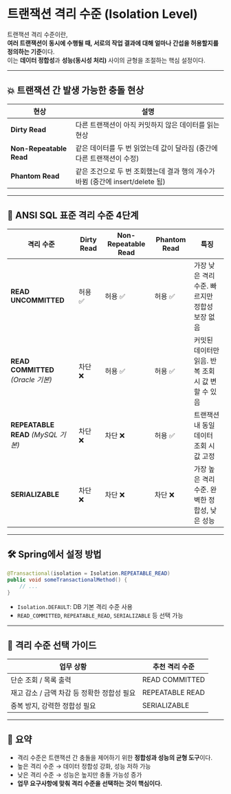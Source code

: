 
# 트랜잭션 격리 수준 (Isolation Level)

트랜잭션 격리 수준이란,  
**여러 트랜잭션이 동시에 수행될 때, 서로의 작업 결과에 대해 얼마나 간섭을 허용할지를 정의하는 기준**이다.  
이는 **데이터 정합성**과 **성능(동시성 처리)** 사이의 균형을 조절하는 핵심 설정이다.

---

## 💥 트랜잭션 간 발생 가능한 충돌 현상

| 현상 | 설명 |
|------|------|
| **Dirty Read** | 다른 트랜잭션이 아직 커밋하지 않은 데이터를 읽는 현상 |
| **Non-Repeatable Read** | 같은 데이터를 두 번 읽었는데 값이 달라짐 (중간에 다른 트랜잭션이 수정) |
| **Phantom Read** | 같은 조건으로 두 번 조회했는데 결과 행의 개수가 바뀜 (중간에 insert/delete 됨) |

---

## 🔐 ANSI SQL 표준 격리 수준 4단계

| 격리 수준 | Dirty Read | Non-Repeatable Read | Phantom Read | 특징 |
|------------|-------------|------------------------|----------------|--------|
| **READ UNCOMMITTED** | 허용 ✅ | 허용 ✅ | 허용 ✅ | 가장 낮은 격리 수준. 빠르지만 정합성 보장 없음 |
| **READ COMMITTED** *(Oracle 기본)* | 차단 ❌ | 허용 ✅ | 허용 ✅ | 커밋된 데이터만 읽음. 반복 조회 시 값 변할 수 있음 |
| **REPEATABLE READ** *(MySQL 기본)* | 차단 ❌ | 차단 ❌ | 허용 ✅ | 트랜잭션 내 동일 데이터 조회 시 값 고정 |
| **SERIALIZABLE** | 차단 ❌ | 차단 ❌ | 차단 ❌ | 가장 높은 격리 수준. 완벽한 정합성, 낮은 성능 |

---

## 🛠 Spring에서 설정 방법

```java
@Transactional(isolation = Isolation.REPEATABLE_READ)
public void someTransactionalMethod() {
    // ...
}
```

- `Isolation.DEFAULT`: DB 기본 격리 수준 사용
- `READ_COMMITTED`, `REPEATABLE_READ`, `SERIALIZABLE` 등 선택 가능

---

## 🧭 격리 수준 선택 가이드

| 업무 상황 | 추천 격리 수준 |
|-----------|----------------|
| 단순 조회 / 목록 출력 | READ COMMITTED |
| 재고 감소 / 금액 차감 등 정확한 정합성 필요 | REPEATABLE READ |
| 중복 방지, 강력한 정합성 필요 | SERIALIZABLE |

---

## 🧠 요약

- 격리 수준은 트랜잭션 간 충돌을 제어하기 위한 **정합성과 성능의 균형 도구**이다.
- 높은 격리 수준 → 데이터 정합성 강화, 성능 저하 가능
- 낮은 격리 수준 → 성능은 높지만 충돌 가능성 증가
- **업무 요구사항에 맞춰 격리 수준을 선택하는 것이 핵심이다.**
